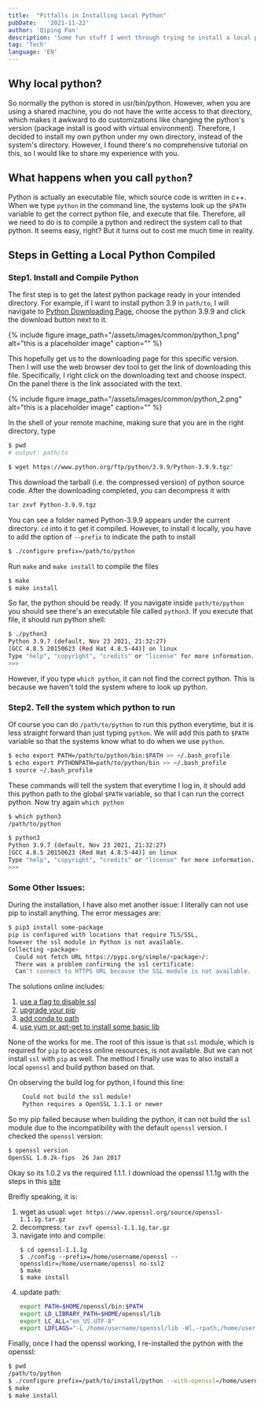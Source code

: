 ```yaml
---
title:  "Pitfalls in Installing Local Python"
pubDate:   '2021-11-22'
author: 'Qiping Pan'
description: 'Some fun stuff I went through trying to install a local python on a shared linux machine'
tag: 'Tech'
language: 'EN'
---
```



## Why local python?

So normally the python is stored in usr/bin/python. However, when you are using a shared machine, you do not have the write access to that directory, which makes it awkward to do customizations like changing the python's version (package install is good with virtual environment).
Therefore, I decided to install my own python under my own directory, instead of the system's directory. However, I found there's no comprehensive tutorial on this, so I would like to share my experience with you.

## What happens when you call `python`?

Python is actually an executable file, which source code is written in c++. When we type `python` in the command line, the systems look up the `$PATH` variable to get the correct python file, and execute that file. Therefore, all we need to do is to compile a python and redirect the system call to that python. It seems easy, right? But it turns out to cost me much time in reality.


## Steps in Getting a Local Python Compiled
### Step1. Install and Compile Python
The first step is to get the latest python package ready in your intended directory. For example, if I want to install python 3.9 in `path/to`, I will navigate to [Python Downloading Page](https://www.python.org/downloads/), choose the python 3.9.9 and click the download button next to it. 

{% include figure image_path="/assets/images/common/python_1.png" alt="this is a placeholder image" caption="" %}

This hopefully get us to the downloading page for this specific version. Then I will use the web browser dev tool to get the link of downloading this file. Specifically, I right click on the downloading text and choose inspect. On the panel there is the link associated with the text.


{% include figure image_path="/assets/images/common/python_2.png" alt="this is a placeholder image" caption="" %}

In the shell of your remote machine, making sure that you are in the right directory, type
``` bash
$ pwd
# output: path/to

$ wget https://www.python.org/ftp/python/3.9.9/Python-3.9.9.tgz"
```

This download the tarball (i.e. the compressed version) of python source code. After the downloading completed, you can decompress it with

```bash
tar zxvf Python-3.9.9.tgz
```

You can see a folder named Python-3.9.9 appears under the current directory. `cd` into it to get it compiled. However, to install it locally, you have to add the option of `--prefix` to indicate the path to install

```bash
$ ./configure prefix=/path/to/python
```
Run `make` and `make install` to compile the files

```bash
$ make
$ make install
```

So far, the python should be ready. If you navigate inside `path/to/python` you should see there's an executable file called `python3`. If you execute that file, it should run python shell:

```bash
$ ./python3
Python 3.9.7 (default, Nov 23 2021, 21:32:27) 
[GCC 4.8.5 20150623 (Red Hat 4.8.5-44)] on linux
Type "help", "copyright", "credits" or "license" for more information.
>>> 
```

However, if you type `which python`, it can not find the correct python. This is because we haven't told the system where to look up python.



### Step2. Tell the system which python to run

Of course you can do `/path/to/python` to run this python everytime, but it is less straight forward than just typing `python`. We will add this path to `$PATH` variable so that the systems know what to do when we use `python`.

```bash
$ echo export PATH=/path/to/python/bin:$PATH >> ~/.bash_profile
$ echo export PYTHONPATH=path/to/python/bin >> ~/.bash_profile
$ source ~/.bash_profile
```

These commands will tell the system that everytime I log in, it should add this python path to the global `$PATH` variable, so that I can run the correct python. Now try again `which python`

```bash
$ which python3
/path/to/python

$ python3
Python 3.9.7 (default, Nov 23 2021, 21:32:27) 
[GCC 4.8.5 20150623 (Red Hat 4.8.5-44)] on linux
Type "help", "copyright", "credits" or "license" for more information.
>>> 
```


### Some Other Issues:
During the installation, I have also met another issue: I literally can not use pip to install anything. The error messages are:
``` bash
$ pip3 install some-package
pip is configured with locations that require TLS/SSL,
however the ssl module in Python is not available.
Collecting <package>
  Could not fetch URL https://pypi.org/simple/<package>/: 
  There was a problem confirming the ssl certificate: 
  Can't connect to HTTPS URL because the SSL module is not available. - skipping
```
The solutions online includes:
1. [use a flag to disable ssl](https://stackoverflow.com/a/29751768)
2. [upgrade your pip](https://stackoverflow.com/a/58789809)
3. [add conda to path](https://stackoverflow.com/a/54897379)
4. [use yum or apt-get to install some basic lib](https://stackoverflow.com/a/49696062)

None of the works for me. The root of this issue is that `ssl` module,  which is required for `pip` to access online resources, is not available. But we can not install `ssl` with `pip` as well. The method I finally use was to also install a local `openssl` and build python based on that.

On observing the build log for python, I found this line:
```bash
    Could not build the ssl module!
    Python requires a OpenSSL 1.1.1 or newer
```

So my pip failed because when building the python, it can not build the `ssl` module due to the incompatibility with the default `openssl` version. I checked the `openssl` version:

```bash
$ openssl version
OpenSSL 1.0.2k-fips  26 Jan 2017
```
Okay so its 1.0.2 vs the required 1.1.1. I download the openssl 1.1.1g with the steps in this [site](https://help.dreamhost.com/hc/en-us/articles/360001435926-Installing-OpenSSL-locally-under-your-usernamecomman)

Breifly speaking, it is:
1. wget as usual: `wget https://www.openssl.org/source/openssl-1.1.1g.tar.gz`
2. decompress: `tar zxvf openssl-1.1.1g.tar.gz`
3. navigate into and compile:
   ```
   $ cd openssl-1.1.1g
   $ ./config --prefix=/home/username/openssl --openssldir=/home/username/openssl no-ssl2
   $ make
   $ make install
   ```
4. update path: 
    ```bash
    export PATH=$HOME/openssl/bin:$PATH
    export LD_LIBRARY_PATH=$HOME/openssl/lib
    export LC_ALL="en_US.UTF-8"
    export LDFLAGS="-L /home/username/openssl/lib -Wl,-rpath,/home/username/openssl/lib"
    ```


Finally, once I had the openssl working, I re-installed the python with the openssl:
```bash
$ pwd
/path/to/python
$ ./configure prefix=/path/to/install/python --with-openssl=/home/username/openssl
$ make
$ make install
``` 